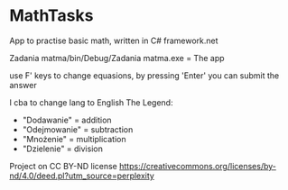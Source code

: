 # MathTasks
App to practise basic math, written in C# framework.net 

Zadania matma/bin/Debug/Zadania matma.exe = The app

use F' keys to change equasions, by pressing 'Enter' you can submit the answer

I cba to change lang to English
The Legend:
  - "Dodawanie" = addition
  - "Odejmowanie" = subtraction
  - "Mnożenie" = multiplication
  - "Dzielenie" = division

Project on CC BY-ND license
https://creativecommons.org/licenses/by-nd/4.0/deed.pl?utm_source=perplexity
